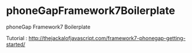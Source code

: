 phoneGapFramework7Boilerplate
=============================

phoneGap Framework7 Boilerplate

Tutorial : http://thejackalofjavascript.com/framework7-phonegap-getting-started/
